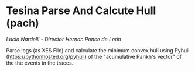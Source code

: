 # Tesina Parse And Calcute Hull (pach)
_Lucio Nardelli - Director Hernan Ponce de León_

 Parse logs (as XES File) and calculate the minimum convex hull using Pyhull (https://pythonhosted.org/pyhull)
 of the  "acumulative Parikh's vector" of the the events in the traces.
